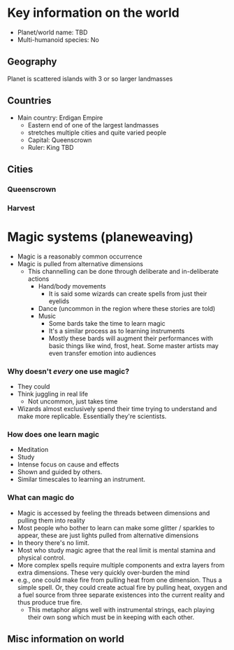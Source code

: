 # Key information on the world 
- Planet/world name: TBD
- Multi-humanoid species: No

## Geography
Planet is scattered islands with 3 or so larger landmasses 

## Countries
- Main country: Erdigan Empire 
  - Eastern end of one of the largest landmasses
  - stretches multiple cities and quite varied people 
  - Capital: Queenscrown
  - Ruler: King TBD
## Cities 
### Queenscrown 
### Harvest


# Magic systems (planeweaving)
- Magic is a reasonably common occurrence
- Magic is pulled from alternative dimensions 
  - This channelling can be done through deliberate and in-deliberate actions
    - Hand/body movements
      - It is said some wizards can create spells from just their eyelids 
    - Dance (uncommon in the region where these stories are told)
    - Music
      - Some bards take the time to learn magic
      - It's a similar process as to learning instruments
      - Mostly these bards will augment their performances with basic things
        like wind, frost, heat. Some master artists may even transfer emotion
        into audiences
### Why doesn't *every* one use magic?
- They could
- Think juggling in real life
  - Not uncommon, just takes time
- Wizards almost exclusively spend their time trying to understand and make more
  replicable. Essentially they're scientists. 

### How does one learn magic
- Meditation 
- Study
- Intense focus on cause and effects 
- Shown and guided by others.
- Similar timescales to learning an instrument. 

### What can magic do
- Magic is accessed by feeling the threads between dimensions and pulling them
  into reality 
- Most people who bother to learn can make some glitter / sparkles to appear,
  these are just lights pulled from alternative dimensions
- In theory there's no limit. 
- Most who study magic agree that the real limit is mental stamina and physical
  control. 
- More complex spells require multiple components and extra layers from extra
  dimensions. These very quickly over-burden the mind
- e.g., one could make fire from pulling heat from one dimension. Thus a simple
  spell. Or, they could create actual fire by pulling heat, oxygen and a fuel
  source from three separate existences into the current reality and thus
  produce true fire. 
  - This metaphor aligns well with instrumental strings, each playing their own
    song which must be in keeping with each other.

## Misc information on world 